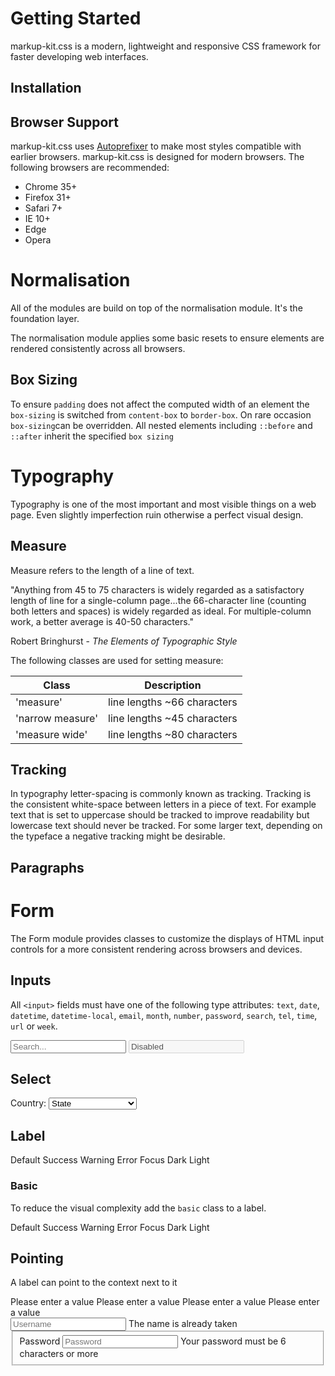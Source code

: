 

# Getting Started

markup-kit.css is a modern, lightweight and responsive CSS framework for faster developing web interfaces.

## Installation

## Browser Support

markup-kit.css uses [Autoprefixer](https://github.com/postcss/autoprefixer) to make most styles compatible with
earlier browsers. markup-kit.css is designed for modern browsers. The following browsers are recommended:

* Chrome 35+
* Firefox 31+
* Safari 7+
* IE 10+
* Edge
* Opera



# Normalisation

All of the modules are build on top of the normalisation module. It's the foundation layer.

The normalisation module applies some basic resets to ensure elements are rendered consistently across all browsers.



## Box Sizing

To ensure `padding` does not affect the computed width of an element the `box-sizing` is switched from `content-box` to
`border-box`. On rare occasion `box-sizing`can be overridden. All nested elements including `::before` and `::after`
inherit the specified `box sizing`



# Typography

Typography is one of the most important and most visible things on a web page. Even slightly imperfection ruin otherwise
a perfect visual design.



## Measure

Measure refers to the length of a line of text.

<quote>
"Anything from 45 to 75 characters is widely regarded as a satisfactory length of line for a single-column page...the
66-character line (counting both letters and spaces) is widely regarded as ideal. For multiple-column work, a better
average is 40-50 characters."

  <span>Robert Bringhurst - <i>The Elements of Typographic Style</i></span>
</quote>

The following classes are used for setting measure:

| Class            | Description                                                          |
| ---------------- | -------------------------------------------------------------------- |
| 'measure'        | line lengths ~66 characters                                          |
| 'narrow measure' | line lengths ~45 characters                                          |
| 'measure wide'   | line lengths ~80 characters                                          |



## Tracking

In typography letter-spacing is commonly known as tracking. Tracking is the consistent white-space between letters in
a piece of text. For example text that is set to uppercase should be tracked to improve readability but lowercase text
should never be tracked. For some larger text, depending on the typeface a negative tracking might be desirable.



## Paragraphs



# Form

The Form module provides classes to customize the displays of HTML input controls for a more consistent rendering
across browsers and devices.



## Inputs

All `<input>` fields must have one of the following type attributes:
`text`, `date`, `datetime`, `datetime-local`, `email`, `month`, `number`, `password`, `search`, `tel`, `time`, `url`
or `week`.

<div data-module="kit-example">
  <input class="input" type="text" placeholder="Search...">
  <input class="input" disabled="true" type="text" value="Disabled">
</div>



## Select

<label class="label">
  Country:
  <select class="select">
    <option value="">State</option>
    <option value="AL">Alabama</option>
    <option value="AK">Alaska</option>
    <option value="AZ">Arizona</option>
    <option value="AR">Arkansas</option>
    <option value="CA">California</option>
    <option value="CO">Colorado</option>
    <option value="CT">Connecticut</option>
    <option value="DE">Delaware</option>
    <option value="DC">District Of Columbia</option>
    <option value="FL">Florida</option>
    <option value="GA">Georgia</option>
    <option value="HI">Hawaii</option>
    <option value="ID">Idaho</option>
    <option value="IL">Illinois</option>
    <option value="IN">Indiana</option>
    <option value="IA">Iowa</option>
    <option value="KS">Kansas</option>
    <option value="KY">Kentucky</option>
    <option value="LA">Louisiana</option>
    <option value="ME">Maine</option>
    <option value="MD">Maryland</option>
    <option value="MA">Massachusetts</option>
    <option value="MI">Michigan</option>
    <option value="MN">Minnesota</option>
    <option value="MS">Mississippi</option>
    <option value="MO">Missouri</option>
    <option value="MT">Montana</option>
    <option value="NE">Nebraska</option>
    <option value="NV">Nevada</option>
    <option value="NH">New Hampshire</option>
    <option value="NJ">New Jersey</option>
    <option value="NM">New Mexico</option>
    <option value="NY">New York</option>
    <option value="NC">North Carolina</option>
    <option value="ND">North Dakota</option>
    <option value="OH">Ohio</option>
    <option value="OK">Oklahoma</option>
    <option value="OR">Oregon</option>
    <option value="PA">Pennsylvania</option>
    <option value="RI">Rhode Island</option>
    <option value="SC">South Carolina</option>
    <option value="SD">South Dakota</option>
    <option value="TN">Tennessee</option>
    <option value="TX">Texas</option>
    <option value="UT">Utah</option>
    <option value="VT">Vermont</option>
    <option value="VA">Virginia</option>
    <option value="WA">Washington</option>
    <option value="WV">West Virginia</option>
    <option value="WI">Wisconsin</option>
    <option value="WY">Wyoming</option>
  </select>
</label>







## Label

<div data-module="kit-example">
  <label class="label">Default</label>
  <label class="success label">Success</label>
  <label class="warning label">Warning</label>
  <label class="error label">Error</label>
  <label class="focused label">Focus</label>
  <label class="dark label">Dark</label>
  <label class="light label">Light</label>
</div>

### Basic

To reduce the visual complexity add the `basic` class to a label.

<div data-module="kit-example">
<label class="label">Default</label>
<label class="basic success label">Success</label>
<label class="basic warning label">Warning</label>
<label class="basic error label">Error</label>
<label class="basic focused label">Focus</label>
<label class="basic dark label">Dark</label>
<label class="basic light label">Light</label>
</div>



## Pointing

A label can point to the context next to it

<div data-module="kit-example">
  <section>
    <label class="basic success pointing label">Please enter a value</label>
    <label class="basic warning bottom pointing label">Please enter a value</label>
    <label class="left pointing error label">Please enter a value</label>
    <label class="dark right pointing label">Please enter a value</label>
  </section>

  <section>
    <input id="pointing_label_username" placeholder="Username" class="input">
    <label for="pointing_label_username" class="light left pointing smaller label">The name is already taken</label>
  </section>

  <fieldset class="fieldset narrow measure">
    <label class="label">Password <input id="pointing_label_password" class="input" type="password" placeholder="Password"></label>
    <label for="pointing_label_password" class="light top pointing smaller label">Your password must be 6 characters or more</label>
  </fieldset>

</div>

